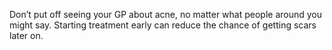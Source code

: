 Don’t put off seeing your GP about acne, no matter what people around you might
say. Starting treatment early can reduce the chance of getting scars later on.
